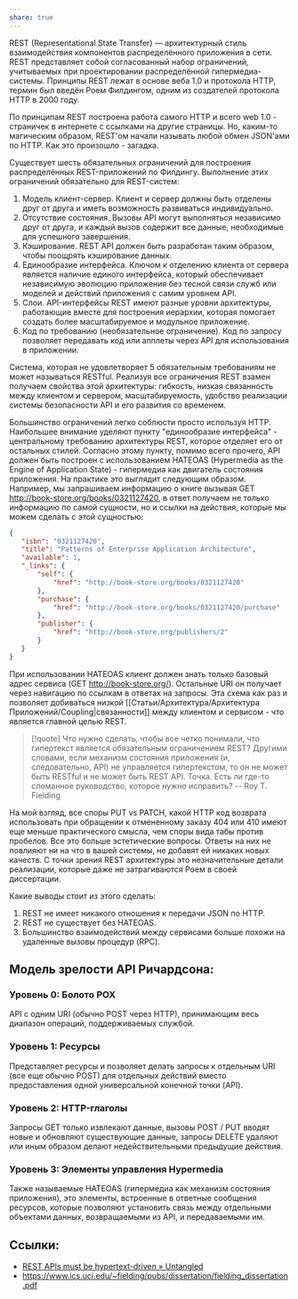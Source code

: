 ```yaml
---
share: true
---
```


REST (Representational State Transfer) — архитектурный стиль взаимодействия компонентов распределённого приложения в сети. REST представляет собой согласованный набор ограничений, учитываемых при проектировании распределённой гипермедиа-системы.
Принципы REST лежат в основе веба 1.0 и протокола HTTP, термин был введён Роем Филдингом, одним из создателей протокола HTTP в 2000 году.

По принципам REST построена работа самого HTTP и всего web 1.0 - страничек в интернете с ссылками на другие страницы. Но, каким-то магическим образом, REST'ом начали называть любой обмен JSON'ами по HTTP. Как это произошло - загадка.

Существует шесть обязательных ограничений для построения распределённых REST-приложений по Филдингу. Выполнение этих ограничений обязательно для REST-систем:
1. Модель клиент-сервер.
   Клиент и сервер должны быть отделены друг от друга и иметь возможность развиваться индивидуально.
2. Отсутствие состояния.
   Вызовы API могут выполняться независимо друг от друга, и каждый вызов содержит все данные, необходимые для успешного завершения.
3. Кэширование.
   REST API должен быть разработан таким образом, чтобы поощрять кэширование данных.
4. Единообразие интерфейса.
   Ключом к отделению клиента от сервера является наличие единого интерфейса, который обеспечивает независимую эволюцию приложения без тесной связи служб или моделей и действий приложения с самим уровнем API.
5. Слои.
   API-интерфейсы REST имеют разные уровни архитектуры, работающие вместе для построения иерархии, которая помогает создать более масштабируемое и модульное приложение.
6. Код по требованию (необязательное ограничение).
   Код по запросу позволяет передавать код или апплеты через API для использования в приложении.

Система, которая не удовлетворяет 5 обязательным требованиям не может называться RESTful.
Реализуя все ограничения REST взамен получаем свойства этой архитектуры: гибкость, низкая связанность между клиентом и сервером, масштабируемость, удобство реализации системы безопасности API и его развития со временем.

Большинство ограничений легко соблюсти просто используя HTTP. Наибольшее внимание уделяют пункту "единообразие интерфейса" - центральному требованию архитектуры REST, которое отделяет его от остальных стилей.
Согласно этому пункту, помимо всего прочего, API должен быть построен с использованием HATEOAS (Hypermedia as the Engine of Application State) - гипермедиа как двигатель состояния приложения.
На практике это выглядит следующим образом. Например, мы запрашиваем информацию о книге вызывая GET http://book-store.org/books/0321127420, в ответ получаем не только информацию по самой сущности, но и ссылки на действия, которые мы можем сделать с этой сущностью:

```json
{
   "isbn": "0321127420",
   "title": "Patterns of Enterprise Application Architecture",
   "available": 1,
   "_links": {
       "self": {
           "href": "http://book-store.org/books/0321127420"
       },
       "purchase": {
           "href": "http://book-store.org/books/0321127420/purchase"
       },
       "publisher": {
           "href": "http://book-store.org/publishers/2"
       }
   }
}
```
При использовании HATEOAS клиент должен знать только базовый адрес сервиса (GET http://book-store.org/). Остальные URI он получает через навигацию по ссылкам в ответах на запросы. Эта схема как раз и позволяет добиваться низкой [[Статьи/Архитектура/Архитектура Приложений/Coupling|связанности]] между клиентом и сервисом - что является главной целью REST.

>[!quote]
>Что нужно сделать, чтобы все четко понимали, что гипертекст является обязательным ограничением REST? Другими словами, если механизм состояния приложения (и, следовательно, API) не управляется гипертекстом, то он не может быть RESTful и не может быть REST API. Точка. Есть ли где-то сломанное руководство, которое нужно исправить? 
>\-- Roy T. Fielding

На мой взгляд, все споры PUT vs PATCH, какой HTTP код возврата использовать при обращении к отмененному заказу 404 или 410 имеют еще меньше практического смысла, чем споры вида табы против пробелов. Все это больше эстетические вопросы. Ответы на них не повлияют ни на что в вашей системы, не добавят ей никаких новых качеств. С точки зрения REST архитектуры это незначительные детали реализации, которые даже не затрагиваются Роем в своей диссертации.

Какие выводы стоит из этого сделать:
1. REST не имеет никакого отношения к передачи JSON по HTTP.
2. REST не существует без HATEOAS.
3. Большинство взаимодействий между сервисами больше похожи на удаленные вызовы процедур (RPC).

## Модель зрелости API Ричардсона:
### Уровень 0: Болото POX
API с одним URI (обычно POST через HTTP), принимающим весь диапазон операций, поддерживаемых службой.

### Уровень 1: Ресурсы
Представляет ресурсы и позволяет делать запросы к отдельным URI (все еще обычно POST) для отдельных действий вместо предоставления одной универсальной конечной точки (API).

### Уровень 2: HTTP-глаголы
Запросы GET только извлекают данные, вызовы POST / PUT вводят новые и обновляют существующие данные, запросы DELETE удаляют или иным образом делают недействительными предыдущие действия.

### Уровень 3: Элементы управления Hypermedia
Также называемые HATEOAS (гипермедиа как механизм состояния приложения), это элементы, встроенные в ответные сообщения ресурсов, которые позволяют установить связь между отдельными объектами данных, возвращаемыми из API, и передаваемыми им.

## Ссылки:
- [REST APIs must be hypertext-driven » Untangled](https://roy.gbiv.com/untangled/2008/rest-apis-must-be-hypertext-driven)
- https://www.ics.uci.edu/~fielding/pubs/dissertation/fielding_dissertation.pdf
